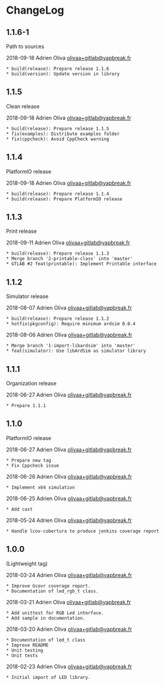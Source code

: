 # ChangeLog


## 1.1.6-1

Path to sources

2018-09-18	Adrien Oliva <olivaa+gitlab@yapbreak.fr>

	* build(release): Prepare release 1.1.6
	* build(version): Update version in library

## 1.1.5

Clean release

2018-09-18	Adrien Oliva <olivaa+gitlab@yapbreak.fr>

	* build(release): Prepare release 1.1.5
	* fix(examples): Distribute examples folder
	* fix(cppcheck): Avoid CppCheck warning

## 1.1.4

PlatformIO release

2018-09-18	Adrien Oliva <olivaa+gitlab@yapbreak.fr>

	* build(release): Prepare release 1.1.4
	* build(release): Prepare PlatformIO release


## 1.1.3

Print release

2018-09-11	Adrien Oliva <olivaa+gitlab@yapbreak.fr>

	* build(release): Prepare release 1.1.3
	* Merge branch '2-printable-class' into 'master'
	* GTLAB #2 feat(printable): Implement Printable interface


## 1.1.2

Simulator release

2018-08-07	Adrien Oliva <olivaa+gitlab@yapbreak.fr>

	* build(release): Prepare release 1.1.2
	* hotfix(pkgconfig): Require minimum ardsim 0.0.4

2018-08-06	Adrien Oliva <olivaa+gitlab@yapbreak.fr>

	* Merge branch '1-import-libardsim' into 'master'
	* feat(simulator): Use libArdSim as simulator library


## 1.1.1

Organization release

2018-06-27	Adrien Oliva <olivaa+gitlab@yapbreak.fr>

	* Prepare 1.1.1

## 1.1.0

PlatformIO release

2018-06-27	Adrien Oliva <olivaa+gitlab@yapbreak.fr>

	* Prepare new tag
	* Fix Cppcheck issue

2018-06-26	Adrien Oliva <olivaa+gitlab@yapbreak.fr>

	* Implement x64 simulation

2018-06-25	Adrien Oliva <olivaa+gitlab@yapbreak.fr>

	* Add cast

2018-05-24	Adrien Oliva <olivaa+gitlab@yapbreak.fr>

	* Handle lcov-cobertura to produce jenkins coverage report


## 1.0.0

(Lightweight tag)

2018-03-24	Adrien Oliva <olivaa+gitlab@yapbreak.fr>

	* Improve Gcovr coverage report.
	* Documentation of led_rgb_t class.

2018-03-21	Adrien Oliva <olivaa+gitlab@yapbreak.fr>

	* Add unittest for RGB Led interface.
	* Add sample in documentation.

2018-03-20	Adrien Oliva <olivaa+gitlab@yapbreak.fr>

	* Documentation of led_t class
	* Improve README
	* Unit testing
	* Unit tests

2018-02-23	Adrien Oliva <olivaa+gitlab@yapbreak.fr>

	* Initial import of LED library.

